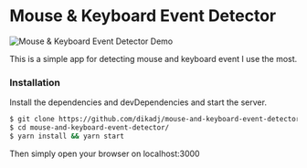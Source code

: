 # Mouse & Keyboard Event Detector

![Mouse & Keyboard Event Detector Demo](https://raw.githubusercontent.com/dikadj/mouse-and-keyboard-event-detector/master/mouse-keyboard.gif)

This is a simple app for detecting mouse and keyboard event I use the most.

### Installation

Install the dependencies and devDependencies and start the server.

```sh
$ git clone https://github.com/dikadj/mouse-and-keyboard-event-detector.git
$ cd mouse-and-keyboard-event-detector/
$ yarn install && yarn start
```

Then simply open your browser on localhost:3000
